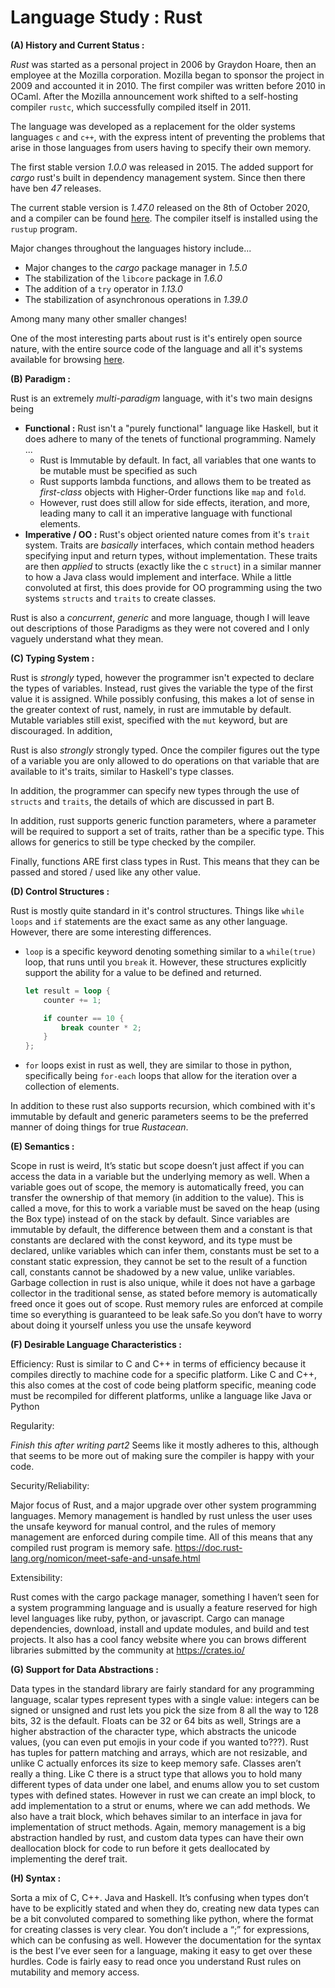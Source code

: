 # Language Study : Rust

**(A) History and Current Status :**

*Rust* was started as a personal project in 2006 by Graydon Hoare, then an employee at the Mozilla corporation. Mozilla began to sponsor the project in 2009 and accounted it in 2010. The first compiler was written before 2010 in OCaml. After the Mozilla announcement work shifted to a self-hosting compiler `rustc`, which successfully compiled itself in 2011.  

The language was developed as a replacement for the older systems languages `c` and `c++`, with the express intent of preventing the problems that arise in those languages from users having to specify their own memory. 

The first stable version *1.0.0* was released in 2015. The added support for *cargo* rust's built in dependency management system. Since then there have ben *47* releases. 

The current stable version is *1.47.0* released on the 8th of October 2020, and a compiler can be found [here](https://doc.rust-lang.org/book/ch01-01-installation.html). The compiler itself is installed using the `rustup` program. 

Major changes throughout the languages history include...

- Major changes to the *cargo* package manager in *1.5.0*
- The stabilization of the `libcore` package in *1.6.0*
- The addition of a `try` operator in *1.13.0*
- The stabilization of asynchronous operations in *1.39.0* 

Among many many other smaller changes! 

One of the most interesting parts about rust is it's entirely open source nature, with the entire source code of the language and all it's systems available for browsing [here](https://github.com/rust-lang). 



**(B) Paradigm :**

Rust is an extremely *multi-paradigm* language, with it's two main designs being 

- **Functional :** Rust isn't a "purely functional" language like Haskell, but it does adhere to many of the tenets of functional programming. Namely ... 
  - Rust is Immutable by default. In fact, all variables that one wants to be mutable must be specified as such
  - Rust supports lambda functions, and allows them to be treated as *first-class* objects with Higher-Order functions like `map` and `fold`. 
  - However, rust does still allow for side effects, iteration, and more, leading many to call it an imperative language with functional elements. 
- **Imperative / OO :** Rust's object oriented nature comes from it's `trait` system. Traits are *basically* interfaces, which contain method headers specifying input and return types, without implementation. These traits are then *applied* to structs (exactly like the c `struct`) in a similar manner to how a Java class would implement and interface.  While a little convoluted at first, this does provide for OO programming using the two systems `structs` and `traits` to create classes.

Rust is also a *concurrent*, *generic* and more language, though I will leave out descriptions of those Paradigms as they were not covered and I only vaguely understand what they mean. 



**(C) Typing System :**  

Rust is *strongly* typed, however the programmer isn't expected to declare the types of variables. Instead, rust gives the variable the type of the first value it is assigned. While possibly confusing, this makes a lot of sense in the greater context of rust, namely, in rust are immutable by default. Mutable variables still exist, specified with the `mut` keyword, but are discouraged. In addition, 

Rust is also *strongly* strongly typed. Once the compiler figures out the type of a variable you are only allowed to do operations on that variable that are available to it's traits, similar to Haskell's type classes. 

In addition, the programmer can specify new types through the use of `structs` and `traits`, the details of which are discussed in part B. 

In addition, rust supports generic function parameters, where a parameter will be required to support a set of traits, rather than be a specific type. This allows for generics to still be type checked by the compiler. 

Finally, functions ARE first class types in Rust. This means that they can be passed and stored / used like any other value.



**(D) Control Structures :** 

Rust is mostly quite standard in it's control structures. Things like `while loops` and `if` statements are the exact same as any other language. However, there are some interesting differences. 

- `loop` is a specific keyword denoting something similar to a `while(true)` loop, that runs until you `break` it. However, these structures explicitly support the ability for a value to be defined and returned. 

  ```rust
  let result = loop {
      counter += 1;
  
      if counter == 10 {
          break counter * 2;
      }
  };
  ```

- `for` loops exist in rust as well, they are similar to those in python, specifically being `for-each` loops that allow for the iteration over a collection of elements. 

In addition to these rust also supports recursion, which combined with it's immutable by default and generic parameters seems to be the preferred manner of doing things for true *Rustacean*. 



**(E) Semantics :** 

Scope in rust is weird, It’s static but  scope doesn’t just affect if you can access the data in a variable but the underlying memory as well. When a variable goes out of scope, the memory is automatically freed, you can transfer the ownership of that memory (in addition to the value). This is called a move, for this to work a variable must be saved on the heap (using the Box type) instead of on the stack by default. Since variables are immutable by default, the difference between them and a constant is that constants are declared with the const keyword, and its type must be declared, unlike variables which can infer them, constants must be set to a constant static expression, they cannot be set to the result of a function call, constants cannot be shadowed by a new value, unlike variables. Garbage collection in rust is also unique, while it does not have a garbage collector in the traditional sense, as stated before memory is automatically freed once it goes out of scope. Rust memory rules are enforced at compile time so everything is guaranteed to be leak safe.So you don’t have to worry about doing it yourself unless you use the unsafe keyword 

**(F) Desirable Language Characteristics :** 

Efficiency: Rust is similar to C and C++ in terms of efficiency because it compiles directly to machine code for a specific platform. Like C and C++, this also comes at the cost of code being platform specific, meaning code must be recompiled for different platforms, unlike a language like Java or Python

Regularity: 

*Finish this after writing part2* 
Seems like it mostly adheres to this, although that seems to be more out of making sure the compiler is happy with your code. 

Security/Reliability:

Major focus of Rust, and a major upgrade over other system programming languages. Memory management is handled by rust unless the user uses the unsafe keyword for manual control, and the rules of memory management are enforced during compile time. All of this means that any compiled rust program is memory safe.
https://doc.rust-lang.org/nomicon/meet-safe-and-unsafe.html

Extensibility: 

Rust comes with the cargo package manager, something I haven’t seen for a system programming language and is usually a feature reserved for high level languages like ruby, python, or javascript. Cargo can manage dependencies, download, install and update modules, and build and test projects. It also has a cool fancy website where you can brows different libraries submitted by the community at https://crates.io/

**(G) Support for Data Abstractions :** 

Data types in the standard library are fairly standard for any programming language, scalar types represent types with a single value: integers can be signed or unsigned and rust lets you pick the size from 8 all the way to 128 bits, 32 is the default. Floats can be 32 or 64 bits as well, Strings are a higher abstraction of the character type, which abstracts the unicode values, (you can even put emojis in your code if you wanted to???). Rust has tuples for pattern matching and arrays, which are not resizable, and unlike C actually enforces its size to keep memory safe. Classes aren’t really a thing. Like C there is a struct type that allows you to hold many different types of data under one label, and enums allow you to set custom types with defined states. However in rust we can create an impl block, to add implementation to a strut or enums, where we can add methods.  We also have a trait block, which behaves similar to an interface in java for implementation of struct methods. Again, memory management is a big abstraction handled by rust, and custom data types can have their own deallocation block for code to run before it gets deallocated by implementing the deref trait. 

**(H) Syntax :** 

Sorta a mix of C, C++. Java and Haskell. It’s confusing when types don’t have to be explicitly stated and when they do, creating new data types can be a bit convoluted compared to something like python, where the format for creating classes is very clear. You don’t include a “;” for expressions, which can be confusing as well. However the documentation for the syntax is the best I’ve ever seen for a language, making it easy to get over these hurdles. Code is fairly easy to read once you understand Rust rules on mutability and memory access. 








